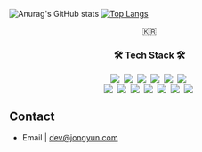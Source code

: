 ![Anurag's GitHub stats](https://github-readme-stats.vercel.app/api?username=JongyunHa&show_icons=true)
[![Top Langs](https://github-readme-stats.vercel.app/api/top-langs/?username=JongyunHaID&layout=compact&langs_count=6)](https://github.com/anuraghazra/github-readme-stats)

<p align="center">🇰🇷</p>

<h3 align="center">🛠 Tech Stack 🛠</h3>

<p align="center">
  <img align="center" src="https://img.shields.io/badge/C++-00599C?style=flat-square&logo=C%2B%2B&logoColor=white" /></a>&nbsp 
  <img align="center" src="https://img.shields.io/badge/Python-3766AB?style=flat-square&logo=Python&logoColor=white" /></a>&nbsp 
  <img align="center" src="https://img.shields.io/badge/HTML-E34F26?style=flat-square&logo=HTML5&logoColor=white" /></a>&nbsp 
  <img align="center" src="https://img.shields.io/badge/CSS-1572B6?style=flat-square&logo=CSS3&logoColor=white" /></a>&nbsp 
  <img align="center" src="https://img.shields.io/badge/JavaScript-F7DF1E?style=flat-square&logo=JavaScript&logoColor=white" /></a>&nbsp
  <img align="center" src="https://img.shields.io/badge/Node.js-339933?style=flat-square&logo=Node.js&logoColor=white" /></a>&nbsp 
  <br>
  <img align="center" src="https://img.shields.io/badge/Typescript-777BB4?style=flat-square&logo=Typescript&logoColor=white" /></a>&nbsp
  <img align="center" src="https://img.shields.io/badge/postgresql-4479A1?style=flat-square&logo=Postgres&logoColor=white" /></a>&nbsp 
  <img align="center" src="https://img.shields.io/badge/Firebase-FFCA28?style=flat-square&logo=Firebase&logoColor=white" /></a>&nbsp 
  <img align="center" src="https://img.shields.io/badge/Go-276DC3?style=flat-square&logo=Go&logoColor=white" /></a>&nbsp 
  <img align="center" src="https://img.shields.io/badge/Azure-5C3EE8?style=flat-square&logo=Azure&logoColor=white" /></a>&nbsp 
  <img align="center" src="https://img.shields.io/badge/Gitlab-CI-3DDC84?style=flat-square&logo=gitlab&logoColor=white" /></a>&nbsp 
  <img align="center" src="https://img.shields.io/badge/Docker-00979D?style=flat-square&logo=Docker&logoColor=white" /></a>&nbsp 
</p>

## Contact

- Email | dev@jongyun.com
